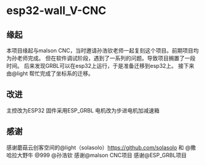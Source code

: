# esp32-wall_V-CNC
## 缘起
本项目缘起与malson CNC，当时邀请孙浩钦老师一起复刻这个项目。前期项目均为孙老师完成。
但在软件调试阶段，遇到了一系列的问题。导致项目搁置了一段时间。
后来发现GRBL可以在esp32上运行，于是准备迁移到esp32上。
接下来由@light 帮忙完成了坐标系的迁移。
## 改进
主控改为ESP32
固件采用ESP_GRBL
电机改为步进电机加减速箱
## 感谢
感谢蘑菇云创客空间的@light（solasolo）https://github.com/solasolo 和 @撒哈拉大野牛 @999 @孙浩钦
感谢@malson CNC项目
感谢@ESP_GRBL项目
